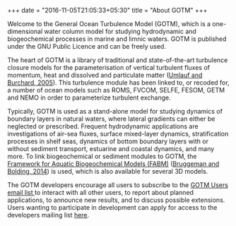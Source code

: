 +++
date = "2016-11-05T21:05:33+05:30"
title = "About GOTM"
+++

<!---
title: Home
link: http://www.gotm.net/
author: bolding
description: 
post_id: 6
created: 2015/09/30 08:19:38
created_gmt: 2015/09/30 08:19:38
comment_status: closed
post_name: home
status: publish
post_type: page
# Home

### About GOTM
-->

Welcome to the General Ocean Turbulence Model (GOTM), which is a one-dimensional water column model for studying hydrodynamic and biogeochemical processes in marine and limnic waters. GOTM is published under the GNU Public Licence and can be freely used.

The heart of GOTM is a library of traditional and state-of-the-art turbulence closure models for the parameterisation of vertical turbulent fluxes of momentum, heat and dissolved and particulate matter ([Umlauf and Burchard, 2005](http://dx.doi.org/10.1016/j.csr.2004.08.004)). This turbulence module has been linked to, or recoded for, a number of ocean models such as ROMS, FVCOM, SELFE, FESOM, GETM and NEMO in order to parameterize turbulent exchange.

Typically, GOTM is used as a stand-alone model for studying dynamics of boundary layers in natural waters, where lateral gradients can either be neglected or prescribed. Frequent hydrodynamic applications are investigations of air-sea fluxes, surface mixed-layer dynamics, stratification processes in shelf seas, dynamics of bottom boundary layers with or without sediment transport, estuarine and coastal dynamics, and many more. To link biogeochemical or sediment modules to GOTM, the [Framework for Aquatic Biogeochemical Models (FABM)](http://www.fabm.net/wiki) ([Bruggeman and Bolding, 2014](http://dx.doi.org/10.1016/j.envsoft.2014.04.002)) is used, which is also available for several 3D models.

The GOTM developers encourage all users to subscribe to the [GOTM Users email list ](https://groups.google.com/forum/#!forum/gotm-users/join) to interact with all other users, to report about planned applications, to announce new results, and to discuss possible extensions. Users wanting to participate in development can apply for access to the developers mailing list [here](https://groups.google.com/forum/#!forum/gotm-devel/join).
